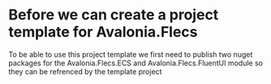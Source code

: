 # Before we can create a project template for Avalonia.Flecs
To be able to use this project template we first need to publish two nuget packages for the Avalonia.Flecs.ECS and Avalonia.Flecs.FluentUI module so they can be refrenced by the template project